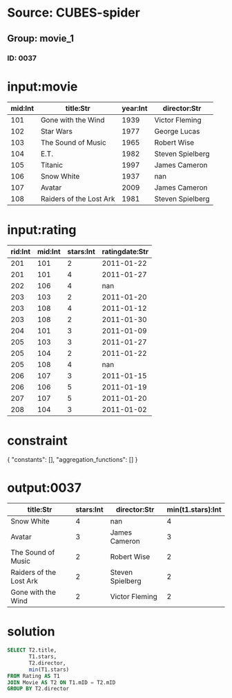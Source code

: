 # Source: CUBES-spider
## Group: movie_1
### ID: 0037

# input:movie

| mid:Int | title:Str | year:Int | director:Str |
|---|---|---|---|
| 101 | Gone with the Wind | 1939 | Victor Fleming |
| 102 | Star Wars | 1977 | George Lucas |
| 103 | The Sound of Music | 1965 | Robert Wise |
| 104 | E.T. | 1982 | Steven Spielberg |
| 105 | Titanic | 1997 | James Cameron |
| 106 | Snow White | 1937 | nan |
| 107 | Avatar | 2009 | James Cameron |
| 108 | Raiders of the Lost Ark | 1981 | Steven Spielberg |

# input:rating

| rid:Int | mid:Int | stars:Int | ratingdate:Str |
|---|---|---|---|
| 201 | 101 | 2 | 2011-01-22 |
| 201 | 101 | 4 | 2011-01-27 |
| 202 | 106 | 4 | nan |
| 203 | 103 | 2 | 2011-01-20 |
| 203 | 108 | 4 | 2011-01-12 |
| 203 | 108 | 2 | 2011-01-30 |
| 204 | 101 | 3 | 2011-01-09 |
| 205 | 103 | 3 | 2011-01-27 |
| 205 | 104 | 2 | 2011-01-22 |
| 205 | 108 | 4 | nan |
| 206 | 107 | 3 | 2011-01-15 |
| 206 | 106 | 5 | 2011-01-19 |
| 207 | 107 | 5 | 2011-01-20 |
| 208 | 104 | 3 | 2011-01-02 |

# constraint

{
  "constants": [],
  "aggregation_functions": []
}

# output:0037

| title:Str | stars:Int | director:Str | min(t1.stars):Int |
|---|---|---|---|
| Snow White | 4 | nan | 4 |
| Avatar | 3 | James Cameron | 3 |
| The Sound of Music | 2 | Robert Wise | 2 |
| Raiders of the Lost Ark | 2 | Steven Spielberg | 2 |
| Gone with the Wind | 2 | Victor Fleming | 2 |

# solution

```sql
SELECT T2.title,
       T1.stars,
       T2.director,
       min(T1.stars)
FROM Rating AS T1
JOIN Movie AS T2 ON T1.mID = T2.mID
GROUP BY T2.director
```
